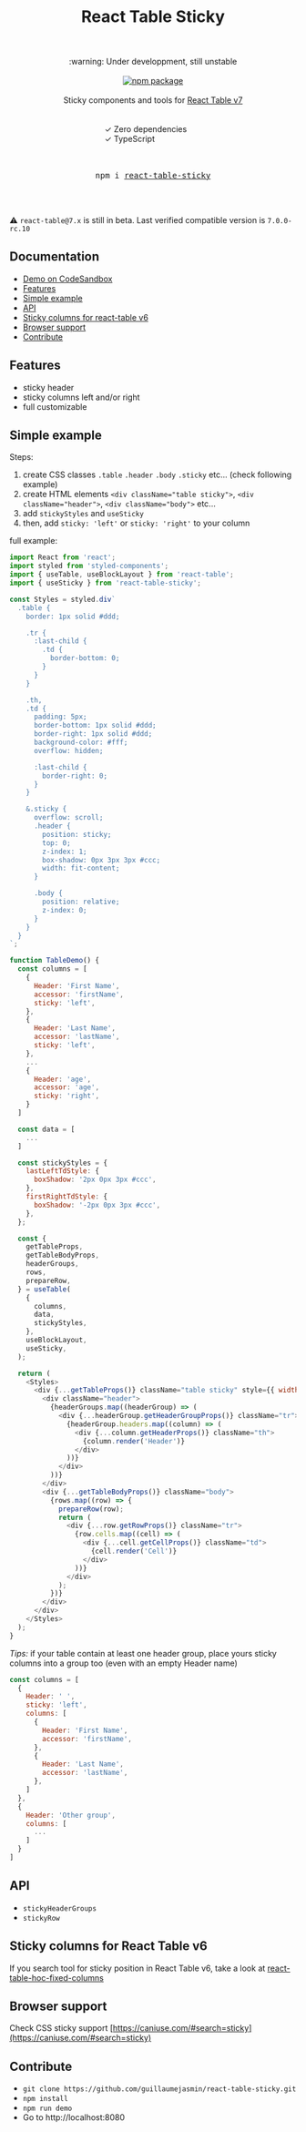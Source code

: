 
<div align="center">
  <h1>
    React Table Sticky
    <br/>
    <br/>
  </h1>
    :warning: Under developpment, still unstable
    <br/>
    <br/>
    <a href="https://www.npmjs.com/package/react-table-sticky">
      <img src="https://img.shields.io/npm/v/react-table-sticky.svg" alt="npm package" />
    </a>
    <br/>
    <br/>
    Sticky components and tools for <a href="https://github.com/tannerlinsley/react-table">React Table v7</a>
    <br/>
  <br/>
  <br/>
  <div style="width: 170px; text-align: left">
    <div>✓ Zero dependencies</div>
    <div>✓ TypeScript</div>
  </div>
  <br/>
  <br/>
  <pre>npm i <a href="https://www.npmjs.com/package/react-table-sticky">react-table-sticky</a></pre>
  <br/>
  <br/>
</div>

:warning: `react-table@7.x` is still in beta. Last verified compatible version is `7.0.0-rc.10`

## Documentation

* [Demo on CodeSandbox](https://codesandbox.io/s/sweet-cori-gl81g)
* [Features](#features)
* [Simple example](#simple-example)
* [API](#api)
* [Sticky columns for react-table v6](#sticky-columns-for-react-table-v6)
* [Browser support](#browser-support)
* [Contribute](#contribute)

## Features
* sticky header
* sticky columns left and/or right
* full customizable

## Simple example

Steps:

1. create CSS classes `.table` `.header` `.body` `.sticky` etc... (check following example)
2. create HTML elements `<div className="table sticky">`, `<div className="header">`, `<div className="body">` etc...
3. add `stickyStyles` and `useSticky`
4. then, add `sticky: 'left'` or `sticky: 'right'` to your column

full example:

```js
import React from 'react';
import styled from 'styled-components';
import { useTable, useBlockLayout } from 'react-table';
import { useSticky } from 'react-table-sticky';

const Styles = styled.div`
  .table {
    border: 1px solid #ddd;

    .tr {
      :last-child {
        .td {
          border-bottom: 0;
        }
      }
    }

    .th,
    .td {
      padding: 5px;
      border-bottom: 1px solid #ddd;
      border-right: 1px solid #ddd;
      background-color: #fff;
      overflow: hidden;

      :last-child {
        border-right: 0;
      }
    }

    &.sticky {
      overflow: scroll;
      .header {
        position: sticky;
        top: 0;
        z-index: 1;
        box-shadow: 0px 3px 3px #ccc;
        width: fit-content;
      }

      .body {
        position: relative;
        z-index: 0;
      }
    }
  }
`;

function TableDemo() {
  const columns = [
    {
      Header: 'First Name',
      accessor: 'firstName',
      sticky: 'left',
    },
    {
      Header: 'Last Name',
      accessor: 'lastName',
      sticky: 'left',
    },
    ...
    {
      Header: 'age',
      accessor: 'age',
      sticky: 'right',
    }
  ]

  const data = [
    ...
  ]

  const stickyStyles = {
    lastLeftTdStyle: {
      boxShadow: '2px 0px 3px #ccc',
    },
    firstRightTdStyle: {
      boxShadow: '-2px 0px 3px #ccc',
    },
  };

  const {
    getTableProps,
    getTableBodyProps,
    headerGroups,
    rows,
    prepareRow,
  } = useTable(
    {
      columns,
      data,
      stickyStyles,
    },
    useBlockLayout,
    useSticky,
  );

  return (
    <Styles>
      <div {...getTableProps()} className="table sticky" style={{ width: 1000, height: 500 }}>
        <div className="header">
          {headerGroups.map((headerGroup) => (
            <div {...headerGroup.getHeaderGroupProps()} className="tr">
              {headerGroup.headers.map((column) => (
                <div {...column.getHeaderProps()} className="th">
                  {column.render('Header')}
                </div>
              ))}
            </div>
          ))}
        </div>
        <div {...getTableBodyProps()} className="body">
          {rows.map((row) => {
            prepareRow(row);
            return (
              <div {...row.getRowProps()} className="tr">
                {row.cells.map((cell) => (
                  <div {...cell.getCellProps()} className="td">
                    {cell.render('Cell')}
                  </div>
                ))}
              </div>
            );
          })}
        </div>
      </div>
    </Styles>
  );
}

```

*Tips:* if your table contain at least one header group, place yours sticky columns into a group too (even with an empty Header name)

```js
const columns = [
  {
    Header: ' ',
    sticky: 'left',
    columns: [
      {
        Header: 'First Name',
        accessor: 'firstName',
      },
      {
        Header: 'Last Name',
        accessor: 'lastName',
      },
    ]
  },
  {
    Header: 'Other group',
    columns: [
      ...
    ]
  }
]
```
  
## API

* `stickyHeaderGroups`
* `stickyRow`

## Sticky columns for React Table v6
If you search tool for sticky position in React Table v6, take a look at [react-table-hoc-fixed-columns](https://github.com/GuillaumeJasmin/react-table-hoc-fixed-columns)

## Browser support

Check CSS sticky support [https://caniuse.com/#search=sticky](https://caniuse.com/#search=sticky)

## Contribute

* `git clone https://github.com/guillaumejasmin/react-table-sticky.git`
* `npm install`
* `npm run demo`
* Go to http://localhost:8080
